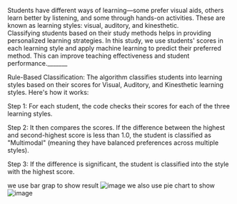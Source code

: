 Students have different ways of learning—some prefer visual aids, others learn better by listening, and some through hands-on activities. These are known as learning styles: visual, auditory, and kinesthetic.  
Classifying students based on their study methods helps in providing personalized learning strategies. In this study, we use students' scores in each learning style and apply machine learning to predict their preferred method. This can improve teaching effectiveness and student performance._______

Rule-Based Classification: The algorithm classifies students into learning styles based on their scores for Visual, Auditory, and Kinesthetic learning styles. Here's how it works:

Step 1: For each student, the code checks their scores for each of the three learning styles.

Step 2: It then compares the scores. If the difference between the highest and second-highest score is less than 1.0, the student is classified as "Multimodal" (meaning they have balanced preferences across multiple styles).

Step 3: If the difference is significant, the student is classified into the style with the highest score.


we use bar grap to show result
![image](https://github.com/user-attachments/assets/96ae1942-57b8-4ad6-a494-05755a8952e7)
we also use pie chart to show 
![image](https://github.com/user-attachments/assets/a2d06133-5053-4c4c-a899-20ef7c5330f2)

